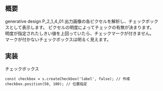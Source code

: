 ## 概要
generative design P_2_1_4_01
出力画像の各ピクセルを解析し、チェックボックスとして表示します。
ピクセルの明度によってチェックの有無が決まります。
明度が指定されたしきい値を上回っていたら、チェックマークが付きません。
マークが付かないチェックボックスは明るく見えます。

## 実装
チェックボックス
```
const checkbox = s.createCheckbox('label', false); // 作成
checkbox.position(50, 100); // 位置指定

```